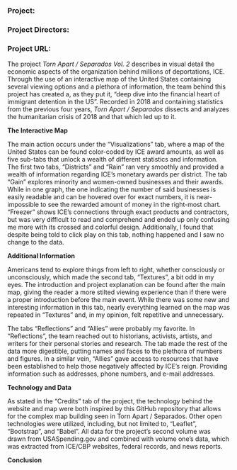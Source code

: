 ### Project:

### Project Directors:

### Project URL: 

The project _Torn Apart / Separados Vol. 2_ describes in visual detail the economic aspects of the organization behind millions of deportations, ICE. Through the use of an interactive map of the United States containing several viewing options and a plethora of information, the team behind this project has created a, as they put it, “deep dive into the financial heart of immigrant detention in the US”. Recorded in 2018 and containing statistics from the previous four years, _Torn Apart / Separados_ dissects and analyzes the humanitarian crisis of 2018 and that which led up to it. 

**The Interactive Map**

The main action occurs under the “Visualizations” tab, where a map of the United States can be found color-coded by ICE award amounts, as well as five sub-tabs that unlock a wealth of different statistics and information. The first two tabs, “Districts” and “Rain” ran very smoothly and provided a wealth of information regarding ICE’s monetary awards per district. The tab “Gain” explores minority and women-owned businesses and their awards. While in one graph, the one indicating the number of said businesses is easily readable and can be hovered over for exact numbers, it is near-impossible to see the rewarded amount of money in the right-most chart. “Freezer” shows ICE’s connections through exact products and contractors, but was very difficult to read and comprehend and ended up only confusing me more with its crossed and colorful design. Additionally, I found that despite being told to click play on this tab, nothing happened and I saw no change to the data. 

**Additional Information**

Americans tend to explore things from left to right, whether consciously or unconsciously, which made the second tab, “Textures”, a bit odd in my eyes. The introduction and project explanation can be found after the main map, giving the reader a more stilted viewing experience than if there were a proper introduction before the main event. While there was some new and interesting information in this tab, nearly everything learned on the map was repeated in “Textures” and, in my opinion, felt repetitive and unnecessary. 

The tabs “Reflections” and “Allies” were probably my favorite. In “Reflections”, the team reached out to historians, activists, artists, and writers for their personal stories and research. The tab made the rest of the data more digestible, putting names and faces to the plethora of numbers and figures. In a similar vein, “Allies” gave access to resources that have been established to help those negatively affected by ICE’s reign. Providing information such as addresses, phone numbers, and e-mail addresses. 

**Technology and Data**

As stated in the “Credits” tab of the project, the technology behind the website and map were both inspired by this GitHub repository that allows for the complex map building seen in Torn Apart / Separados. Other open technologies were utilized, including, but not limited to, “Leaflet”, “Bootstrap”, and “Babel”. All data for the project’s second volume was drawn from USASpending.gov and combined with volume one’s data, which was extracted from ICE/CBP websites, federal records, and news reports. 

**Conclusion**

